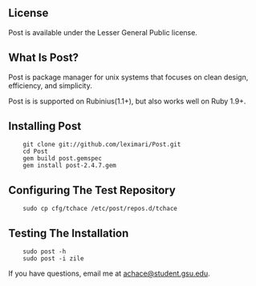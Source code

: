 ## License

Post is available under the Lesser General Public license.

## What Is Post?

Post is package manager for unix systems that focuses on clean design, efficiency, and simplicity.

Post is is supported on Rubinius(1.1+), but also works well on Ruby 1.9+.

## Installing Post

        git clone git://github.com/leximari/Post.git
        cd Post
        gem build post.gemspec
        gem install post-2.4.7.gem

## Configuring The Test Repository

        sudo cp cfg/tchace /etc/post/repos.d/tchace

## Testing The Installation

        sudo post -h
        sudo post -i zile

If you have questions, email me at <achace@student.gsu.edu>.
